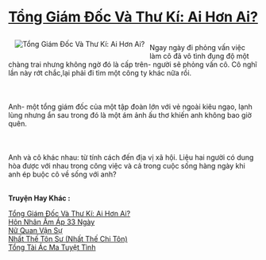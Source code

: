 <a href="https://utruyen.com/truyen/tong-giam-doc-va-thu-ki-ai-hon-ai/19578/" title="Tổng Giám Đốc Và Thư Kí: Ai Hơn Ai?"><h1>Tổng Giám Đốc Và Thư Kí: Ai Hơn Ai?</h1></a><div style="display:table"><img align="right" style="float: left; padding: 10px;" src="https://utruyen.com/images/story/200x260/tong-giam-doc-va-thu-ki-ai-hon-ai.jpg" alt="Tổng Giám Đốc Và Thư Kí: Ai Hơn Ai?"><br/>Ngay ngày đi phỏng vấn việc làm cô đã vô tình đụng độ một chàng trai nhưng không ngờ đó là cấp trên- người sẽ phỏng vấn cô. Cô nghĩ lần này rớt chắc,lại phải đi tìm một công ty khác nữa rồi.<br/><br/><br/><br/>Anh- một tổng giám đốc của một tập đoàn lớn với vẻ ngoài kiêu ngạo, lạnh lùng nhưng ẩn sau trong đó là một ám ảnh ấu thơ khiến anh không bao giờ quên.<br/><br/><br/><br/>Anh và cô khác nhau: từ tính cách đến địa vị xã hội. Liệu hai người có dung hòa được với nhau trong công việc và cả trong cuộc sống hàng ngày khi anh ép buộc cô về sống với anh?</div><p><br><b>Truyện Hay Khác :</b></p><a href="https://utruyen.com/truyen/tong-giam-doc-va-thu-ki-ai-hon-ai/19578/" alt="Tổng Giám Đốc Và Thư Kí: Ai Hơn Ai?">Tổng Giám Đốc Và Thư Kí: Ai Hơn Ai?</a><br/><a href="https://utruyen.com/truyen/hon-nhan-am-ap-33-ngay/19215/" alt="Hôn Nhân Ấm Áp 33 Ngày">Hôn Nhân Ấm Áp 33 Ngày</a><br/><a href="https://github.com/quanluxury/ngontinh_top100/tree/master/17599" alt="Nữ Quan Vận Sự">Nữ Quan Vận Sự</a><br/><a href="https://github.com/quanluxury/ngontinh_top100/tree/master/17556" alt="Nhất Thế Tôn Sư (Nhất Thế Chi Tôn)">Nhất Thế Tôn Sư (Nhất Thế Chi Tôn)</a><br/><a href="https://www.google.td/url?q=https%3A%2F%2Futruyen.com%2Ftruyen%2Ftong-tai-ac-ma-tuyet-tinh%2F19533%2F" alt="Tổng Tài Ác Ma Tuyệt Tình">Tổng Tài Ác Ma Tuyệt Tình</a><br/>